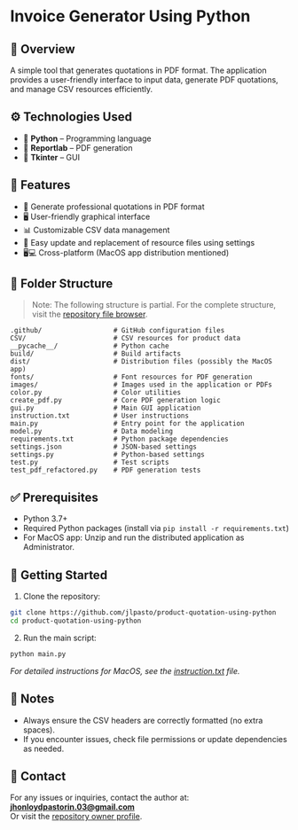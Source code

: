 # Invoice Generator Using Python

## 📌 Overview

A simple tool that generates quotations in PDF format. The application provides a user-friendly interface to input data, generate PDF quotations, and manage CSV resources efficiently.

## ⚙️ Technologies Used

- 🐍 **Python** – Programming language  
- 🧩 **Reportlab** – PDF generation  
- 📄 **Tkinter** – GUI  


## 🚀 Features

- 📝 Generate professional quotations in PDF format  
- 🖥️ User-friendly graphical interface  
- 📊 Customizable CSV data management  
- 🔄 Easy update and replacement of resource files using settings  
- 🖥️💻 Cross-platform (MacOS app distribution mentioned)  

## 📂 Folder Structure

> Note: The following structure is partial. For the complete structure, visit the [repository file browser](https://github.com/jlpasto/product-quotation-using-python/tree/main).

```
.github/                  # GitHub configuration files
CSV/                      # CSV resources for product data
__pycache__/              # Python cache
build/                    # Build artifacts
dist/                     # Distribution files (possibly the MacOS app)
fonts/                    # Font resources for PDF generation
images/                   # Images used in the application or PDFs
color.py                  # Color utilities
create_pdf.py             # Core PDF generation logic
gui.py                    # Main GUI application
instruction.txt           # User instructions
main.py                   # Entry point for the application
model.py                  # Data modeling
requirements.txt          # Python package dependencies
settings.json             # JSON-based settings
settings.py               # Python-based settings
test.py                   # Test scripts
test_pdf_refactored.py    # PDF generation tests
```

## ✅ Prerequisites

- Python 3.7+
- Required Python packages (install via `pip install -r requirements.txt`)
- For MacOS app: Unzip and run the distributed application as Administrator.

## 🏁 Getting Started

1. Clone the repository:

```bash
git clone https://github.com/jlpasto/product-quotation-using-python
cd product-quotation-using-python
```
2. Run the main script:

```bash
python main.py
```

_For detailed instructions for MacOS, see the [instruction.txt](https://github.com/jlpasto/product-quotation-using-python/blob/main/instruction.txt) file._

## 📌 Notes

- Always ensure the CSV headers are correctly formatted (no extra spaces).
- If you encounter issues, check file permissions or update dependencies as needed.

## 📧 Contact

For any issues or inquiries, contact the author at:  
**jhonloydpastorin.03@gmail.com**  
Or visit the [repository owner profile](https://github.com/jlpasto).
